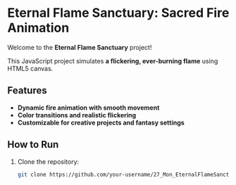 # Eternal Flame Sanctuary: Sacred Fire Animation

Welcome to the **Eternal Flame Sanctuary** project!

This JavaScript project simulates **a flickering, ever-burning flame** using HTML5 canvas.

## Features
- **Dynamic fire animation with smooth movement**
- **Color transitions and realistic flickering**
- **Customizable for creative projects and fantasy settings**

## How to Run

1. Clone the repository:
   ```bash
   git clone https://github.com/your-username/27_Mon_EternalFlameSanctuary.git
